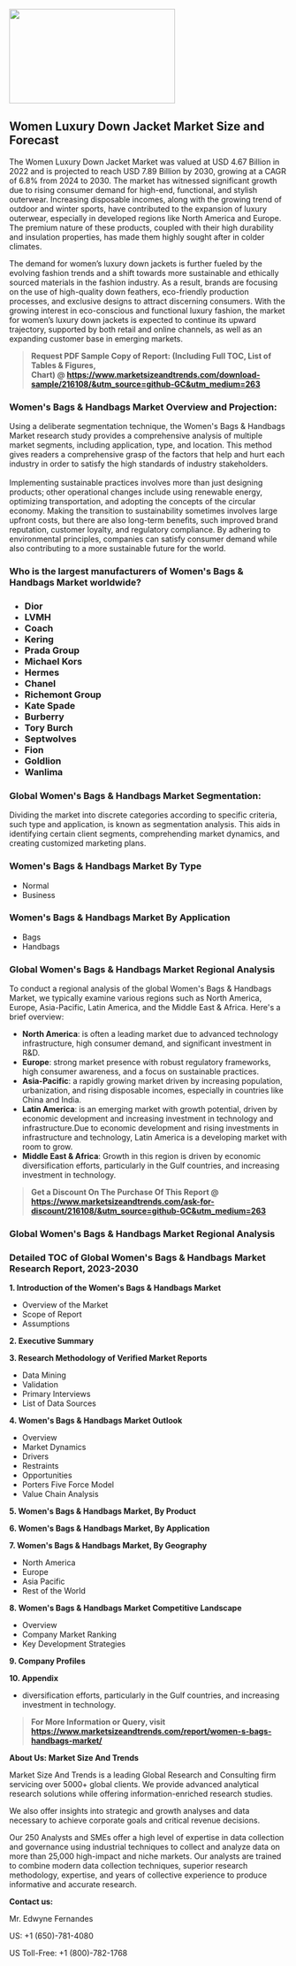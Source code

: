 <p><img class="alignnone size-medium wp-image-20088" src="https://ffe5etoiles.com/wp-content/uploads/2024/12/MST1-300x171.png" alt="" width="300" height="171" /></p><h2>Women Luxury Down Jacket Market Size and Forecast</h2><p>The Women Luxury Down Jacket Market was valued at USD 4.67 Billion in 2022 and is projected to reach USD 7.89 Billion by 2030, growing at a CAGR of 6.8% from 2024 to 2030. The market has witnessed significant growth due to rising consumer demand for high-end, functional, and stylish outerwear. Increasing disposable incomes, along with the growing trend of outdoor and winter sports, have contributed to the expansion of luxury outerwear, especially in developed regions like North America and Europe. The premium nature of these products, coupled with their high durability and insulation properties, has made them highly sought after in colder climates.</p><p>The demand for women’s luxury down jackets is further fueled by the evolving fashion trends and a shift towards more sustainable and ethically sourced materials in the fashion industry. As a result, brands are focusing on the use of high-quality down feathers, eco-friendly production processes, and exclusive designs to attract discerning consumers. With the growing interest in eco-conscious and functional luxury fashion, the market for women’s luxury down jackets is expected to continue its upward trajectory, supported by both retail and online channels, as well as an expanding customer base in emerging markets.</p></p><blockquote id="" class=""><strong>Request PDF Sample Copy of Report: (Including Full TOC, List of Tables &amp; Figures, Chart)&nbsp;@&nbsp;<strong><a href="https://www.marketsizeandtrends.com/download-sample/216108/&utm_source=github-GC&utm_medium=263" target="_blank">https://www.marketsizeandtrends.com/download-sample/216108/&utm_source=github-GC&utm_medium=263</a></strong></strong></blockquote><h3 id="" class="">Women's Bags & Handbags Market&nbsp;Overview and Projection:</h3><p id="" class="">Using a deliberate segmentation technique, the Women's Bags & Handbags Market research study provides a comprehensive analysis of multiple market segments, including application, type, and location. This method gives readers a comprehensive grasp of the factors that help and hurt each industry in order to satisfy the high standards of industry stakeholders. <br /> <br />Implementing sustainable practices involves more than just designing products; other operational changes include using renewable energy, optimizing transportation, and adopting the concepts of the circular economy. Making the transition to sustainability sometimes involves large upfront costs, but there are also long-term benefits, such improved brand reputation, customer loyalty, and regulatory compliance. By adhering to environmental principles, companies can satisfy consumer demand while also contributing to a more sustainable future for the world.</p><h3 id="" class="">Who is the largest manufacturers of&nbsp;Women's Bags & Handbags Market worldwide?</h3><h3 class=""><p><ul><li>Dior </li><li> LVMH </li><li> Coach </li><li> Kering </li><li> Prada Group </li><li> Michael Kors </li><li> Hermes </li><li> Chanel </li><li> Richemont Group </li><li> Kate Spade </li><li> Burberry </li><li> Tory Burch </li><li> Septwolves </li><li> Fion </li><li> Goldlion </li><li> Wanlima</li></ul></p></h3><h3 id="" class="">Global&nbsp;Women's Bags & Handbags Market Segmentation:</h3><p id="" class="">Dividing the market into discrete categories according to specific criteria, such type and application, is known as segmentation analysis. This aids in identifying certain client segments, comprehending market dynamics, and creating customized marketing plans.</p><h3 id="" class="">Women's Bags & Handbags Market&nbsp;By Type</h3><p><p><ul><li>Normal</li><li> Business</p></li></ul></p></p><h3 id="" class="">Women's Bags & Handbags Market&nbsp;By Application</h3><p class=""><p><ul><li>Bags</li><li> Handbags</li></ul></p></p><h3 id="" class="">Global Women's Bags & Handbags Market Regional Analysis</h3><p id="" class="">To conduct a regional analysis of the global Women's Bags & Handbags Market, we typically examine various regions such as North America, Europe, Asia-Pacific, Latin America, and the Middle East &amp; Africa. Here's a brief overview:</p><ul><li><strong>North America</strong>: is often a leading market due to advanced technology infrastructure, high consumer demand, and significant investment in R&amp;D.</li><li><strong>Europe</strong>: strong market presence with robust regulatory frameworks, high consumer awareness, and a focus on sustainable practices.</li><li><strong>Asia-Pacific</strong>: a rapidly growing market driven by increasing population, urbanization, and rising disposable incomes, especially in countries like China and India.</li><li><strong>Latin America</strong>: is an emerging market with growth potential, driven by economic development and increasing investment in technology and infrastructure.Due to economic development and rising investments in infrastructure and technology, Latin America is a developing market with room to grow.</li><li><strong>Middle East &amp; Africa</strong>: Growth in this region is driven by economic diversification efforts, particularly in the Gulf countries, and increasing investment in technology.</li></ul><blockquote id="" class=""><strong>Get a Discount On The Purchase Of This Report @ <strong><a href="https://www.marketsizeandtrends.com/ask-for-discount/216108/&utm_source=github-GC&utm_medium=263" target="_blank">https://www.marketsizeandtrends.com/ask-for-discount/216108/&utm_source=github-GC&utm_medium=263</a></strong></strong></blockquote><h3 id="" class="">Global Women's Bags & Handbags Market Regional Analysis</h3><h3 id="" class="">Detailed TOC of Global Women's Bags & Handbags Market Research Report, 2023-2030</h3><p id="" class=""><strong>1. Introduction of the Women's Bags & Handbags Market</strong></p><ul><li>Overview of the Market</li><li>Scope of Report</li><li>Assumptions</li></ul><p id="" class=""><strong>2. Executive Summary</strong></p><p id="" class=""><strong>3. Research Methodology of Verified Market Reports</strong></p><ul><li>Data Mining</li><li>Validation</li><li>Primary Interviews</li><li>List of Data Sources</li></ul><p id="" class=""><strong>4. Women's Bags & Handbags Market Outlook</strong></p><ul><li>Overview</li><li>Market Dynamics</li><li>Drivers</li><li>Restraints</li><li>Opportunities</li><li>Porters Five Force Model</li><li>Value Chain Analysis</li></ul><p id="" class=""><strong>5. Women's Bags & Handbags Market, By Product</strong></p><p id="" class=""><strong>6. Women's Bags & Handbags Market, By Application</strong></p><p id="" class=""><strong>7. Women's Bags & Handbags Market, By Geography</strong></p><ul><li>North America</li><li>Europe</li><li>Asia Pacific</li><li>Rest of the World</li></ul><p id="" class=""><strong>8. Women's Bags & Handbags Market Competitive Landscape</strong></p><ul><li>Overview</li><li>Company Market Ranking</li><li>Key Development Strategies</li></ul><p id="" class=""><strong>9. Company Profiles</strong></p><p id="" class=""><strong>10. Appendix</strong></p><ul><li>diversification efforts, particularly in the Gulf countries, and increasing investment in technology.</li></ul><blockquote id="" class=""><strong>For More Information or Query, visit <strong><strong><a href="https://www.marketsizeandtrends.com/report/women-s-bags-handbags-market/" target="_blank">https://www.marketsizeandtrends.com/report/women-s-bags-handbags-market/</a></strong></strong></strong></blockquote><p id="" class=""><strong>About Us: Market Size And Trends</strong></p><p id="" class="">Market Size And Trends is a leading Global Research and Consulting firm servicing over 5000+ global clients. We provide advanced analytical research solutions while offering information-enriched research studies.</p><p id="" class="">We also offer insights into strategic and growth analyses and data necessary to achieve corporate goals and critical revenue decisions.</p><p id="" class="">Our 250 Analysts and SMEs offer a high level of expertise in data collection and governance using industrial techniques to collect and analyze data on more than 25,000 high-impact and niche markets. Our analysts are trained to combine modern data collection techniques, superior research methodology, expertise, and years of collective experience to produce informative and accurate research.</p><p id="" class=""><strong>Contact us:</strong></p><p id="" class="">Mr. Edwyne Fernandes</p><p id="" class="">US: +1 (650)-781-4080</p><p id="" class="">US Toll-Free: +1 (800)-782-1768</p>

